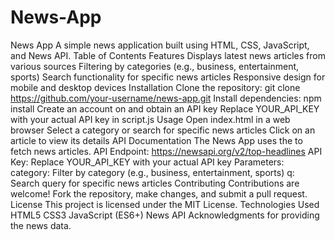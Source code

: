 # News-App


News App
A simple news application built using HTML, CSS, JavaScript, and News API.
Table of Contents
Features
Displays latest news articles from various sources
Filtering by categories (e.g., business, entertainment, sports)
Search functionality for specific news articles
Responsive design for mobile and desktop devices
Installation
Clone the repository: git clone https://github.com/your-username/news-app.git
Install dependencies: npm install
Create an account on  and obtain an API key
Replace YOUR_API_KEY with your actual API key in script.js
Usage
Open index.html in a web browser
Select a category or search for specific news articles
Click on an article to view its details
API Documentation
The News App uses the  to fetch news articles.
API Endpoint: https://newsapi.org/v2/top-headlines
API Key: Replace YOUR_API_KEY with your actual API key
Parameters:
category: Filter by category (e.g., business, entertainment, sports)
q: Search query for specific news articles
Contributing
Contributions are welcome! Fork the repository, make changes, and submit a pull request.
License
This project is licensed under the MIT License.
Technologies Used
HTML5
CSS3
JavaScript (ES6+)
News API
Acknowledgments
 for providing the news data.
